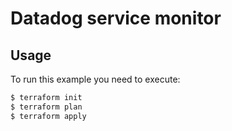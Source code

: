 # Datadog service monitor

## Usage

To run this example you need to execute:

```bash
$ terraform init
$ terraform plan
$ terraform apply
```
